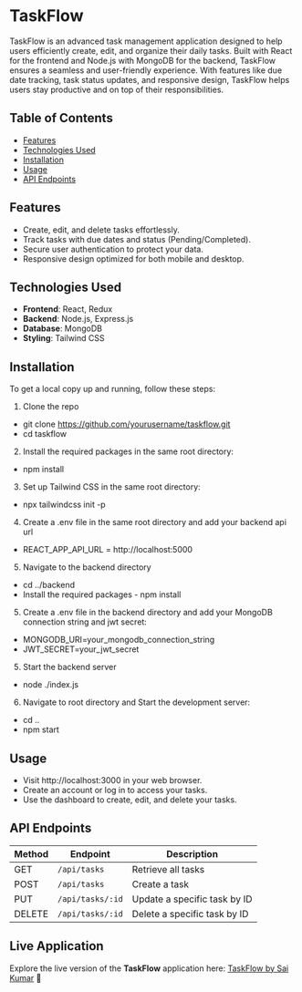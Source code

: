 # TaskFlow

TaskFlow is an advanced task management application designed to help users efficiently create, edit, and organize their daily tasks. Built with React for the frontend and Node.js with MongoDB for the backend, TaskFlow ensures a seamless and user-friendly experience. With features like due date tracking, task status updates, and responsive design, TaskFlow helps users stay productive and on top of their responsibilities.

## Table of Contents

- [Features](#features)
- [Technologies Used](#technologies-used)
- [Installation](#installation)
- [Usage](#usage)
- [API Endpoints](#api-endpoints)

## Features

- Create, edit, and delete tasks effortlessly.
- Track tasks with due dates and status (Pending/Completed).
- Secure user authentication to protect your data.
- Responsive design optimized for both mobile and desktop.

## Technologies Used

- **Frontend**: React, Redux
- **Backend**: Node.js, Express.js
- **Database**: MongoDB
- **Styling**: Tailwind CSS

## Installation

To get a local copy up and running, follow these steps:

1. Clone the repo

- git clone https://github.com/yourusername/taskflow.git
- cd taskflow

2. Install the required packages in the same root directory:

- npm install

3. Set up Tailwind CSS in the same root directory:

- npx tailwindcss init -p

4. Create a .env file in the same root directory and add your backend api url

- REACT_APP_API_URL = http://localhost:5000

5. Navigate to the backend directory

- cd ../backend
- Install the required packages - npm install

5. Create a .env file in the backend directory and add your MongoDB connection string and jwt secret:

- MONGODB_URI=your_mongodb_connection_string
- JWT_SECRET=your_jwt_secret

5. Start the backend server

- node ./index.js

6. Navigate to root directory and Start the development server:

- cd ..
- npm start

## Usage

- Visit http://localhost:3000 in your web browser.
- Create an account or log in to access your tasks.
- Use the dashboard to create, edit, and delete your tasks.

## API Endpoints

| Method | Endpoint         | Description                  |
| ------ | ---------------- | ---------------------------- |
| GET    | `/api/tasks`     | Retrieve all tasks           |
| POST   | `/api/tasks`     | Create a task                |
| PUT    | `/api/tasks/:id` | Update a specific task by ID |
| DELETE | `/api/tasks/:id` | Delete a specific task by ID |

## Live Application

Explore the live version of the **TaskFlow** application here: [TaskFlow by Sai Kumar](https://taskflowbysai.vercel.app/) 🚀
